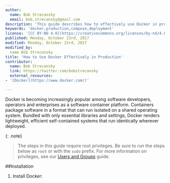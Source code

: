 ```yaml
---
author:
  name: Bob Strecansky
  email: bob.strecansky@gmail.com 
description: 'This guide describes how to effectively use Docker in production.  Included are best practices in Docker versioning, environments, setup, image management, TODO 	'
keywords: 'docker,production,compose,deployment'
license: '[CC BY-ND 4.0](https://creativecommons.org/licenses/by-nd/4.0)'
published: Monday, October 23rd, 2017
modified: Monday, October 23rd, 2017
modified_by:
  name Bob Strecansky
title: 'How to Use Docker Effectively in Production'
contributor:
  name: Bob Strecansky
  link: https://twitter.com/bobstrecansky
  external_resources:
- '[Docker](https://www.docker.com/)'

---
```


Docker is becoming increasingly popular among software developers, operators and enterprises as a software container platform. Containers package software in a format that can run isolated on a shared operating system. Bundled with only essential libraries and settings, Docker renders lightweight, efficient self-contained systems that run identically wherever deployed.

{: .note}
> The steps in this guide require root privileges. Be sure to run the steps below as `root` or with the `sudo` prefix. For more information on privileges, see our [Users and Groups](/docs/tools-reference/linux-users-and-groups) guide.



##Installation

1.  Install Docker:


